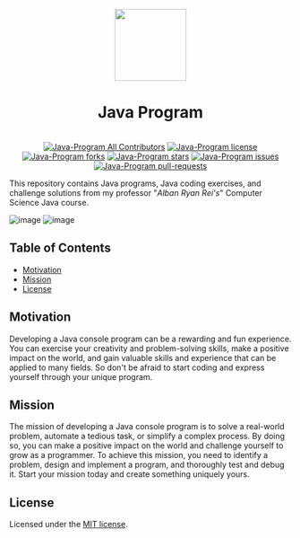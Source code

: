 <p align="center">
  <img src="https://cdn.discordapp.com/attachments/1045298870533509130/1068425329909174392/egg_-_Copy-modified.png" height="128">
  <h1 align="center"><b>Java Program</b></h1>
</p>

<p align="center">
  <a aria-label="Follow PP Namias on Twitter" href="https://twitter.com/PP_Namias" target="_blank"><img alt="" src="https://img.shields.io/badge/Follow%20@PP_Namias-black.svg?style=for-the-badge&logo=Twitter"></a>
  <a aria-label="Follow PP Namias on Github" href="https://github.com/PP-Namias" target="_blank"><img alt="" src="https://img.shields.io/badge/Follow%20@PP_Namias-black.svg?style=for-the-badge&logo=Github"></a>
  <br>
  <a href="https://github.com/PP-Namias/Java-Program/blob/master/LICENSE" target="blank"><img src="https://img.shields.io/badge/all_contributors-1-orange.svg?style=flat-square" alt="Java-Program All Contributors" /></a>
  <a href="https://github.com/PP-Namias/Java-Program/blob/master/LICENSE" target="blank"><img src="https://img.shields.io/github/license/PP-Namias/Java-Program?style=flat-square" alt="Java-Program license" /></a>
  <a href="https://github.com/PP-Namias/Java-Program/fork" target="blank"><img src="https://img.shields.io/github/forks/PP-Namias/Java-Program?style=flat-square" alt="Java-Program forks"/></a>
  <a href="https://github.com/PP-Namias/Java-Program/stargazers" target="blank"><img src="https://img.shields.io/github/stars/PP-Namias/Java-Program?style=flat-square" alt="Java-Program stars"/></a>
  <a href="https://github.com/PP-Namias/Java-Program/issues" target="blank"><img src="https://img.shields.io/github/issues/PP-Namias/Java-Program?style=flat-square" alt="Java-Program issues"/></a>
  <a href="https://github.com/PP-Namias/Java-Program/pulls" target="blank"><img src="https://img.shields.io/github/issues-pr/PP-Namias/Java-Program?style=flat-square" alt="Java-Program pull-requests"/></a>
</p>

This repository contains Java programs, Java coding exercises, and challenge solutions from my professor "*Alban Ryan Rei's*" Computer Science Java course.

![image](https://user-images.githubusercontent.com/77437944/208276007-d3b14464-3fec-4648-9142-c7735342265b.png)
![image](https://user-images.githubusercontent.com/77437944/208276242-b1830800-8e93-4bb8-a1fe-88e1aa7873ca.png)

## __Table of Contents__
- [Motivation](#motivation)
- [Mission](#mission)
- [License](#license)

## __Motivation__
Developing a Java console program can be a rewarding and fun experience. You can exercise your creativity and problem-solving skills, make a positive impact on the world, and gain valuable skills and experience that can be applied to many fields. So don't be afraid to start coding and express yourself through your unique program.

## __Mission__
The mission of developing a Java console program is to solve a real-world problem, automate a tedious task, or simplify a complex process. By doing so, you can make a positive impact on the world and challenge yourself to grow as a programmer. To achieve this mission, you need to identify a problem, design and implement a program, and thoroughly test and debug it. Start your mission today and create something uniquely yours.

## __License__
Licensed under the [MIT license](https://github.com/PP-Namias/Java-Program/blob/main/LICENSE.md).
